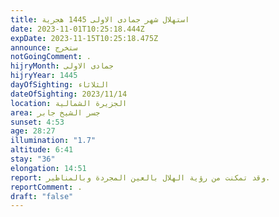 ```yaml
---
title: استهلال شهر جمادى الاولى 1445 هجرية
date: 2023-11-01T10:25:18.444Z
expDate: 2023-11-15T10:25:18.475Z
announce: ستخرج
notGoingComment: .
hijryMonth: جمادى الاولى
hijryYear: 1445
dayOfSighting: الثلاثاء
dateOfSighting: 2023/11/14
location: الجزيرة الشمالية
area: جسر الشيخ جابر
sunset: 4:53
age: 28:27
illumination: "1.7"
altitude: 6:41
stay: "36"
elongation: 14:51
report: وقد تمكنت من رؤية الهلال بالعين المجردة وبالمناظير.
reportComment: .
draft: "false"
---
```

